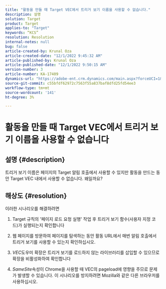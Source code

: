 ```yaml
---
title: "활동을 만들 때 Target VEC에서 트리거 보기 이름을 사용할 수 없습니다."
description: 설명
solution: Target
product: Target
applies-to: "Target"
keywords: “KCS”
resolution: Resolution
internal-notes: null
bug: false
article-created-by: Krunal Oza
article-created-date: "12/1/2022 9:45:32 AM"
article-published-by: Krunal Oza
article-published-date: "12/1/2022 9:50:15 AM"
version-number: 3
article-number: KA-17409
dynamics-url: "https://adobe-ent.crm.dynamics.com/main.aspx?forceUCI=1&pagetype=entityrecord&etn=knowledgearticle&id=71b194e2-5c71-ed11-9561-6045bd006a22"
source-git-commit: c55bfdf62972c7563f55a837baf8dfd25fd54ee3
workflow-type: tm+mt
source-wordcount: '141'
ht-degree: 3%

---
```


# 활동을 만들 때 Target VEC에서 트리거 보기 이름을 사용할 수 없습니다

## 설명 {#description}


트리거 보기 이름은 페이지의 Target 알림 호출에서 사용할 수 있지만 활동을 만드는 동안 Target VEC 내에서 사용할 수 없습니다. 왜일까요?


## 해상도 {#resolution}


이러한 시나리오를 해결하려면

1. Target 규칙의 &#39;페이지 로드 요청 실행&#39; 작업 후 트리거 보기 함수(사용자 지정 코드)가 실행되는지 확인합니다

2. 웹 페이지를 방문하여 페이지를 탐색하는 동안 활동 URL에서 매번 알림 호출에서 트리거 보기를 사용할 수 있는지 확인하십시오.

3. *VEC*&#x200B;도우미 확장은 트리거 보기를 로드하지 않는 라이브러리를 삽입할 수 있으므로 확장을 비활성화하여 확인합니다

4. *SameSite*&#x200B;속성이 Chrome을 사용할 때 VEC의 pageload에 영향을 주므로 문제가 발생할 수 있습니다. 이 시나리오를 방지하려면 Mozilla와 같은 다른 브라우저를 사용하십시오.

